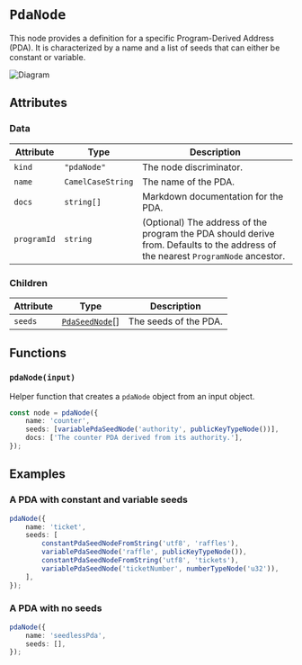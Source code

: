 # `PdaNode`

This node provides a definition for a specific Program-Derived Address (PDA). It is characterized by a name and a list of seeds that can either be constant or variable.

![Diagram](https://github.com/soidl-idl/soidl/assets/3642397/4f7c9718-1ffa-4f2c-aa45-71b3ce204219)

## Attributes

### Data

| Attribute   | Type              | Description                                                                                                                      |
| ----------- | ----------------- | -------------------------------------------------------------------------------------------------------------------------------- |
| `kind`      | `"pdaNode"`       | The node discriminator.                                                                                                          |
| `name`      | `CamelCaseString` | The name of the PDA.                                                                                                             |
| `docs`      | `string[]`        | Markdown documentation for the PDA.                                                                                              |
| `programId` | `string`          | (Optional) The address of the program the PDA should derive from. Defaults to the address of the nearest `ProgramNode` ancestor. |

### Children

| Attribute | Type                                        | Description           |
| --------- | ------------------------------------------- | --------------------- |
| `seeds`   | [`PdaSeedNode`](./pdaSeedNodes/README.md)[] | The seeds of the PDA. |

## Functions

### `pdaNode(input)`

Helper function that creates a `pdaNode` object from an input object.

```ts
const node = pdaNode({
    name: 'counter',
    seeds: [variablePdaSeedNode('authority', publicKeyTypeNode())],
    docs: ['The counter PDA derived from its authority.'],
});
```

## Examples

### A PDA with constant and variable seeds

```ts
pdaNode({
    name: 'ticket',
    seeds: [
        constantPdaSeedNodeFromString('utf8', 'raffles'),
        variablePdaSeedNode('raffle', publicKeyTypeNode()),
        constantPdaSeedNodeFromString('utf8', 'tickets'),
        variablePdaSeedNode('ticketNumber', numberTypeNode('u32')),
    ],
});
```

### A PDA with no seeds

```ts
pdaNode({
    name: 'seedlessPda',
    seeds: [],
});
```
